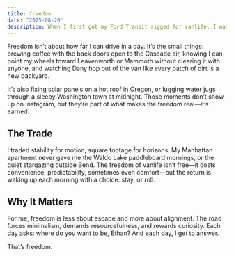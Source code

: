 ```yaml
---
title: freedom
date: "2025-08-20"
description: When I first got my Ford Transit rigged for vanlife, I wasn’t just building a camper—I was carving out a different relationship with freedom.
---
```


Freedom isn’t about how far I can drive in a day. It’s the small things: brewing coffee with the back doors open to the Cascade air, knowing I can point my wheels toward Leavenworth or Mammoth without clearing it with anyone, and watching Dany hop out of the van like every patch of dirt is a new backyard.

It’s also fixing solar panels on a hot roof in Oregon, or lugging water jugs through a sleepy Washington town at midnight. Those moments don’t show up on Instagram, but they’re part of what makes the freedom real—it’s earned.

## The Trade

I traded stability for motion, square footage for horizons. My Manhattan apartment never gave me the Waldo Lake paddleboard mornings, or the quiet stargazing outside Bend. The freedom of vanlife isn’t free—it costs convenience, predictability, sometimes even comfort—but the return is waking up each morning with a choice: stay, or roll.

## Why It Matters

For me, freedom is less about escape and more about alignment. The road forces minimalism, demands resourcefulness, and rewards curiosity. Each day asks: where do you want to be, Ethan? And each day, I get to answer.

That’s freedom.